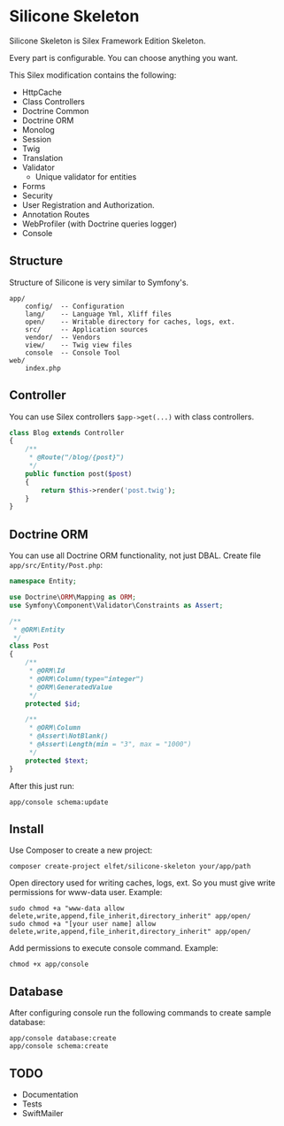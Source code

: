 Silicone Skeleton
=================

Silicone Skeleton is Silex Framework Edition Skeleton.

Every part is configurable. You can choose anything you want.

This Silex modification contains the following:
* HttpCache
* Class Controllers
* Doctrine Common
* Doctrine ORM
* Monolog
* Session
* Twig
* Translation
* Validator
  * Unique validator for entities
* Forms
* Security
* User Registration and Authorization.
* Annotation Routes
* WebProfiler (with Doctrine queries logger)
* Console

Structure
---------
Structure of Silicone is very similar to Symfony's.
```
app/
    config/  -- Configuration
    lang/    -- Language Yml, Xliff files
    open/    -- Writable directory for caches, logs, ext.
    src/     -- Application sources
    vendor/  -- Vendors
    view/    -- Twig view files
    console  -- Console Tool
web/
    index.php
```

Controller
----------
You can use Silex controllers `$app->get(...)` with class controllers.
```php
class Blog extends Controller
{
    /**
     * @Route("/blog/{post}")
     */
    public function post($post)
    {
        return $this->render('post.twig');
    }
}
```

Doctrine ORM
------------
You can use all Doctrine ORM functionality, not just DBAL. Create file `app/src/Entity/Post.php`:
```php
namespace Entity;

use Doctrine\ORM\Mapping as ORM;
use Symfony\Component\Validator\Constraints as Assert;

/**
 * @ORM\Entity
 */
class Post
{
    /**
     * @ORM\Id
     * @ORM\Column(type="integer")
     * @ORM\GeneratedValue
     */
    protected $id;

    /**
     * @ORM\Column
     * @Assert\NotBlank()
     * @Assert\Length(min = "3", max = "1000")
     */
    protected $text;
}
```

After this just run:
```
app/console schema:update
```

Install
-------

Use Composer to create a new project:
```
composer create-project elfet/silicone-skeleton your/app/path
```

Open directory used for writing caches, logs, ext. So you must give write permissions for www-data user.
Example:
```
sudo chmod +a "www-data allow delete,write,append,file_inherit,directory_inherit" app/open/
sudo chmod +a "[your user name] allow delete,write,append,file_inherit,directory_inherit" app/open/
```

Add permissions to execute console command.
Example:
```
chmod +x app/console
```

Database
--------
After configuring console run the following commands to create sample database:
```
app/console database:create
app/console schema:create
```


TODO
----
* Documentation
* Tests
* SwiftMailer

